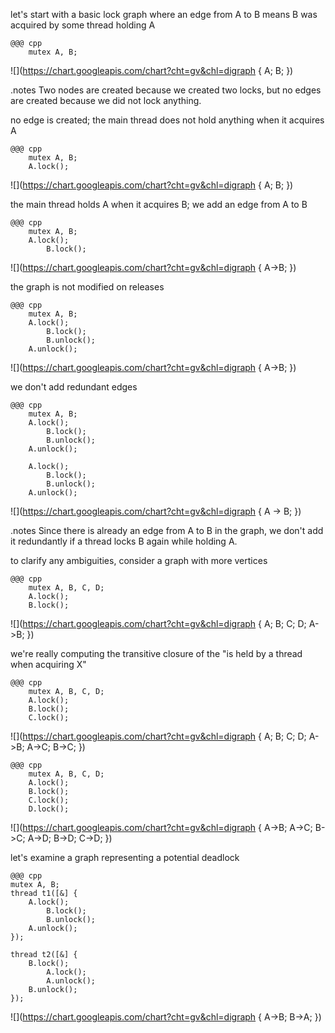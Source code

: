 <!SLIDE>
let's start with a basic lock graph where an edge from A to B means B was acquired by some thread holding A


<!-- basic lock graph: A -> B graph created iteratively -->
<!SLIDE>
    @@@ cpp
        mutex A, B;
![](https://chart.googleapis.com/chart?cht=gv&chl=digraph { A; B; })

.notes Two nodes are created because we created two locks, but no edges are created because we did not lock anything.


<!SLIDE>
no edge is created; the main thread does not hold anything when it acquires A

    @@@ cpp
        mutex A, B;
        A.lock();
![](https://chart.googleapis.com/chart?cht=gv&chl=digraph { A; B; })


<!SLIDE>
the main thread holds A when it acquires B; we add an edge from A to B

    @@@ cpp
        mutex A, B;
        A.lock();
            B.lock();
![](https://chart.googleapis.com/chart?cht=gv&chl=digraph { A->B; })


<!SLIDE>
the graph is not modified on releases

    @@@ cpp
        mutex A, B;
        A.lock();
            B.lock();
            B.unlock();
        A.unlock();
![](https://chart.googleapis.com/chart?cht=gv&chl=digraph { A->B; })


<!SLIDE>
we don't add redundant edges

    @@@ cpp
        mutex A, B;
        A.lock();
            B.lock();
            B.unlock();
        A.unlock();

        A.lock();
            B.lock();
            B.unlock();
        A.unlock();
![](https://chart.googleapis.com/chart?cht=gv&chl=digraph { A -> B; })

.notes Since there is already an edge from A to B in the graph, we don't add it redundantly if a thread locks B again while holding A.


<!SLIDE>
to clarify any ambiguities, consider a graph with more vertices

    @@@ cpp
        mutex A, B, C, D;
        A.lock();
        B.lock();
![](https://chart.googleapis.com/chart?cht=gv&chl=digraph {
    A; B; C; D;
    A->B;
})


<!SLIDE>
we're really computing the transitive closure of the "is held by a thread when acquiring X"

    @@@ cpp
        mutex A, B, C, D;
        A.lock();
        B.lock();
        C.lock();
![](https://chart.googleapis.com/chart?cht=gv&chl=digraph {
    A; B; C; D;
    A->B;
    A->C;
    B->C;
})


<!SLIDE>
    @@@ cpp
        mutex A, B, C, D;
        A.lock();
        B.lock();
        C.lock();
        D.lock();
![](https://chart.googleapis.com/chart?cht=gv&chl=digraph {
    A->B;
    A->C;
    B->C;
    A->D;
    B->D;
    C->D;
})


<!SLIDE>
let's examine a graph representing a potential deadlock

    @@@ cpp
    mutex A, B;
    thread t1([&] {
        A.lock();
            B.lock();
            B.unlock();
        A.unlock();
    });

    thread t2([&] {
        B.lock();
            A.lock();
            A.unlock();
        B.unlock();
    });
![](https://chart.googleapis.com/chart?cht=gv&chl=digraph {
    A->B;
    B->A;
})
